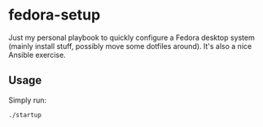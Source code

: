 # fedora-setup
Just my personal playbook to quickly configure a Fedora desktop system (mainly install stuff, possibly move some dotfiles around).
It's also a nice Ansible exercise.

## Usage
Simply run:
    
    ./startup
